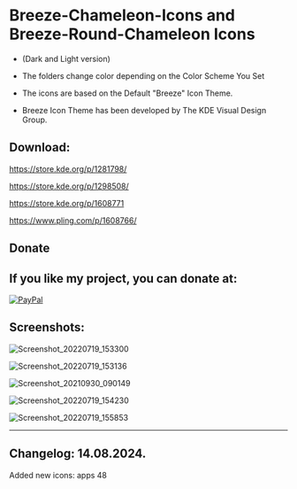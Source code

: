 # Breeze-Chameleon-Icons and Breeze-Round-Chameleon Icons
- (Dark and Light version)

- The folders change color depending on the Color Scheme You Set

- The icons are based on the Default "Breeze" Icon Theme.

- Breeze Icon Theme has been developed by The KDE Visual Design Group.

Download:
----------

https://store.kde.org/p/1281798/

https://store.kde.org/p/1298508/

https://store.kde.org/p/1608771

https://www.pling.com/p/1608766/


<html>
  <head>
    <meta charset="utf-8" />
  </head>
  <body>
    <h2>Donate</h2>
    <h2>If you like my project, you can donate at:</h2>
    <a href="https://www.paypal.com/paypalme/VesnaLazic">
    <img src="PayPal.png" alt="PayPal" />
    </a>
  </body>
</html>



Screenshots:
------------

![Screenshot_20220719_153300](https://user-images.githubusercontent.com/45247573/210135674-994ef61a-0151-4d1b-a52b-ce044f909dba.png)

![Screenshot_20220719_153136](https://user-images.githubusercontent.com/45247573/210135688-216c7e57-20d3-44d1-a8c0-a60dbd280d0b.png)

![Screenshot_20210930_090149](https://user-images.githubusercontent.com/45247573/210135698-fa5557f9-a4b0-41c2-8025-054e20af1d1b.jpg)

![Screenshot_20220719_154230](https://user-images.githubusercontent.com/45247573/210135736-01fa6d52-9b8f-4d49-961b-7b2467bb2a4d.png)

![Screenshot_20220719_155853](https://user-images.githubusercontent.com/45247573/210135759-fed2d1d5-23b1-402a-961e-8f99bec44839.png)

______________________________________________________________________________________________________________________________________


Changelog: 14.08.2024.
----------------------

Added new icons: apps 48


